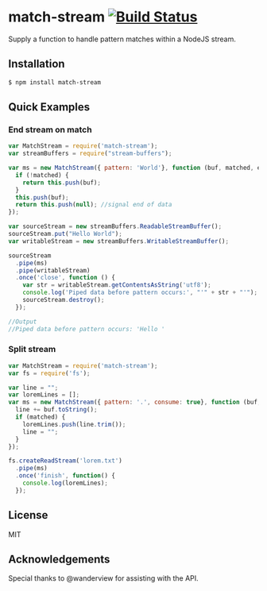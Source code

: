 match-stream [![Build Status](https://travis-ci.org/EvanOxfeld/match-stream.png)](https://travis-ci.org/EvanOxfeld/match-stream)
============

Supply a function to handle pattern matches within a NodeJS stream.

## Installation

```bash
$ npm install match-stream
```

## Quick Examples

### End stream on match

```javascript
var MatchStream = require('match-stream');
var streamBuffers = require("stream-buffers");

var ms = new MatchStream({ pattern: 'World'}, function (buf, matched, extra) {
  if (!matched) {
    return this.push(buf);
  }
  this.push(buf);
  return this.push(null); //signal end of data
});

var sourceStream = new streamBuffers.ReadableStreamBuffer();
sourceStream.put("Hello World");
var writableStream = new streamBuffers.WritableStreamBuffer();

sourceStream
  .pipe(ms)
  .pipe(writableStream)
  .once('close', function () {
    var str = writableStream.getContentsAsString('utf8');
    console.log('Piped data before pattern occurs:', "'" + str + "'");
    sourceStream.destroy();
  });

//Output
//Piped data before pattern occurs: 'Hello '
```

### Split stream

```javascript
var MatchStream = require('match-stream');
var fs = require('fs');

var line = "";
var loremLines = [];
var ms = new MatchStream({ pattern: '.', consume: true}, function (buf, matched, extra) {
  line += buf.toString();
  if (matched) {
    loremLines.push(line.trim());
    line = "";
  }
});

fs.createReadStream('lorem.txt')
  .pipe(ms)
  .once('finish', function() {
    console.log(loremLines);
  });
```

## License

MIT

## Acknowledgements

Special thanks to @wanderview for assisting with the API.
